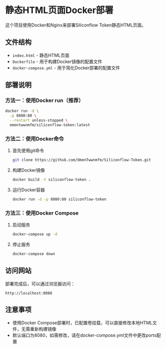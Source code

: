 # 静态HTML页面Docker部署

这个项目使用Docker和Nginx来部署Siliconflow Token静态HTML页面。

## 文件结构

- `index.html` - 静态HTML页面
- `Dockerfile` - 用于构建Docker镜像的配置文件
- `docker-compose.yml` - 用于简化Docker部署的配置文件

## 部署说明

### 方法一：使用Docker run（推荐）
  ```bash
docker run -d \
	-p 8080:80 \
	--restart unless-stopped \
	omentwwnmfm/siliconflow-token:latest
   ```
### 方法二：使用Docker命令
1. 首先使用git命令
   ```bash
   git clone https://github.com/OmenTwwnmfm/Siliconflow-Token.git
   ```
1. 构建Docker镜像
   ```bash
   docker build -t siliconflow-token .
   ```

2. 运行Docker容器
   ```bash
   docker run -d -p 8080:80 siliconflow-token
   ```

### 方法三：使用Docker Compose

1. 启动服务
   ```bash
   docker-compose up -d
   ```

2. 停止服务
   ```bash
   docker-compose down
   ```

## 访问网站

部署完成后，可以通过浏览器访问：

```
http://localhost:8080
```

## 注意事项

- 使用Docker Compose部署时，已配置卷挂载，可以直接修改本地HTML文件，无需重新构建镜像
- 默认端口为8080，如需修改，请在docker-compose.yml文件中更改ports配置
